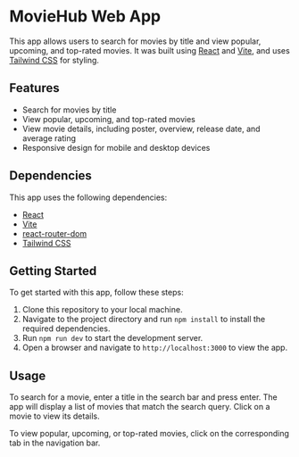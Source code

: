 # MovieHub Web App

This app allows users to search for movies by title and view popular, upcoming, and top-rated movies. It was built using [React](https://reactjs.org/) and [Vite](https://vitejs.dev/), and uses [Tailwind CSS](https://tailwindcss.com/) for styling.

## Features

- Search for movies by title
- View popular, upcoming, and top-rated movies
- View movie details, including poster, overview, release date, and average rating
- Responsive design for mobile and desktop devices

## Dependencies

This app uses the following dependencies:

- [React](https://reactjs.org/)
- [Vite](https://vitejs.dev/)
- [react-router-dom](https://reactrouter.com/web/guides/quick-start)
- [Tailwind CSS](https://tailwindcss.com/)

## Getting Started

To get started with this app, follow these steps:

1. Clone this repository to your local machine.
2. Navigate to the project directory and run `npm install` to install the required dependencies.
3. Run `npm run dev` to start the development server.
4. Open a browser and navigate to `http://localhost:3000` to view the app.

## Usage

To search for a movie, enter a title in the search bar and press enter. The app will display a list of movies that match the search query. Click on a movie to view its details.

To view popular, upcoming, or top-rated movies, click on the corresponding tab in the navigation bar.

<!-- ## License

This app is licensed under the [MIT License](https://github.com/noracamacho/MovieHub.git/blob/main/LICENSE). -->

